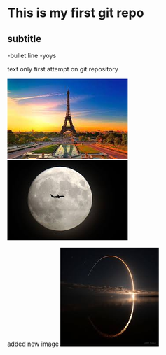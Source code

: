 # This is my first git repo

## subtitle

-bullet line
-yoys

text only
first attempt on git repository

<img src="/images/pic.jpg">

<img src="/images/pic1.jpg">

added new image
<img src="/images/pic2.jpg">